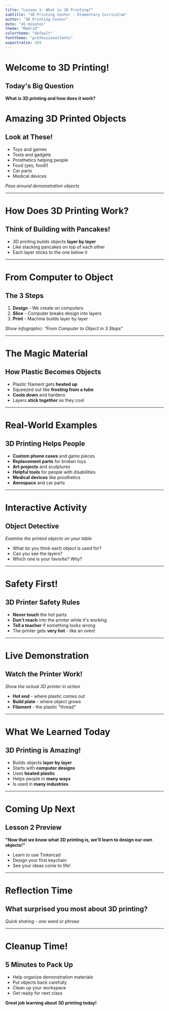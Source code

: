 ```yaml
---
title: "Lesson 1: What is 3D Printing?"
subtitle: "3D Printing Center - Elementary Curriculum"
author: "3D Printing Center"
date: "45 minutes"
theme: "Madrid"
colortheme: "default"
fonttheme: "professionalfonts"
aspectratio: 169
---
```


# Welcome to 3D Printing!

## Today's Big Question

**What is 3D printing and how does it work?**


# Amazing 3D Printed Objects

## Look at These!

- Toys and games
- Tools and gadgets
- Prosthetics helping people
- Food (yes, food!)
- Car parts
- Medical devices

*Pass around demonstration objects*

---

# How Does 3D Printing Work?

## Think of Building with Pancakes!

- 3D printing builds objects **layer by layer**
- Like stacking pancakes on top of each other
- Each layer sticks to the one below it

---

# From Computer to Object

## The 3 Steps

1. **Design** - We create on computers
2. **Slice** - Computer breaks design into layers
3. **Print** - Machine builds layer by layer

*Show infographic: "From Computer to Object in 3 Steps"*

---

# The Magic Material

## How Plastic Becomes Objects

- Plastic filament gets **heated up**
- Squeezed out like **frosting from a tube**
- **Cools down** and hardens
- Layers **stick together** as they cool

---

# Real-World Examples

## 3D Printing Helps People

- **Custom phone cases** and game pieces
- **Replacement parts** for broken toys
- **Art projects** and sculptures
- **Helpful tools** for people with disabilities
- **Medical devices** like prosthetics
- **Aerospace** and car parts

---

# Interactive Activity

## Object Detective

*Examine the printed objects on your table*

- What do you think each object is used for?
- Can you see the layers?
- Which one is your favorite? Why?

---

# Safety First!

## 3D Printer Safety Rules

- **Never touch** the hot parts
- **Don't reach** into the printer while it's working
- **Tell a teacher** if something looks wrong
- The printer gets **very hot** - like an oven!

---

# Live Demonstration

## Watch the Printer Work!

*Show the actual 3D printer in action*

- **Hot end** - where plastic comes out
- **Build plate** - where object grows
- **Filament** - the plastic "thread"

---

# What We Learned Today

## 3D Printing is Amazing!

- Builds objects **layer by layer**
- Starts with **computer designs**
- Uses **heated plastic**
- Helps people in **many ways**
- Is used in **many industries**

---

# Coming Up Next

## Lesson 2 Preview

**"Now that we know what 3D printing is, we'll learn to design our own objects!"**

- Learn to use Tinkercad
- Design your first keychain
- See your ideas come to life!

---

# Reflection Time

## What surprised you most about 3D printing?

*Quick sharing - one word or phrase*

---

# Cleanup Time!

## 5 Minutes to Pack Up

- Help organize demonstration materials
- Put objects back carefully
- Clean up your workspace
- Get ready for next class

**Great job learning about 3D printing today!**